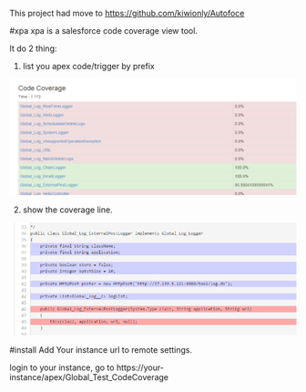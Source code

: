 This project had move to https://github.com/kiwionly/Autofoce

#xpa
xpa is a salesforce code coverage view tool.

It do 2 thing:

1) list you apex code/trigger by prefix

![Alt text](https://github.com/kiwionly/xpa/blob/master/code.png "Optional title")
 
2) show the coverage line.

![Alt text](https://github.com/kiwionly/xpa/blob/master/line.png "Optional title")

#install
Add Your instance url to remote settings.

login to your instance, go to https://your-instance/apex/Global_Test_CodeCoverage
